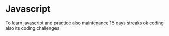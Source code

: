 # Javascript
To learn javascript and practice also maintenance 15 days streaks ok coding also its coding challenges 

